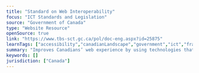 ```yaml
---
title: "Standard on Web Interoperability"
focus: "ICT Standards and Legislation"
source: "Government of Canada"
type: "Website Resource"
openSource: true
link: "https://www.tbs-sct.gc.ca/pol/doc-eng.aspx?id=25875"
learnTags: ["accessibility","canadianLandscape","government","ict","framework","regulation"]
summary: "Improves Canadians’ web experience by using technologies that support mobile devices and by making information technology easier to use in order to find government information."
keywords: []
jurisdiction: ["Canada"]
---
```


